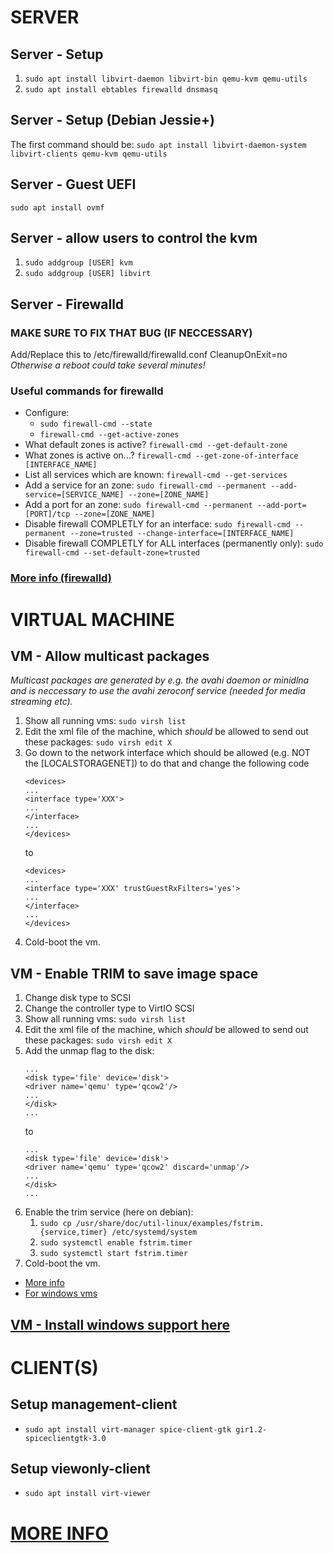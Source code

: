 # SERVER #

## Server - Setup ##
1. `sudo apt install libvirt-daemon libvirt-bin qemu-kvm qemu-utils`
2. `sudo apt install ebtables firewalld dnsmasq`

## Server - Setup (Debian Jessie+) ##
The first command should be:
`sudo apt install libvirt-daemon-system libvirt-clients qemu-kvm qemu-utils`

## Server - Guest UEFI ##
`sudo apt install ovmf`

## Server - allow users to control the kvm ##
1. `sudo addgroup [USER] kvm`
2. `sudo addgroup [USER] libvirt`

## Server - Firewalld ##

### MAKE SURE TO FIX THAT BUG (IF NECCESSARY) ###
Add/Replace this to /etc/firewalld/firewalld.conf
CleanupOnExit=no
_Otherwise a reboot could take several minutes!_

### Useful commands for firewalld ###
* Configure:
    * `sudo firewall-cmd --state`
    * `firewall-cmd --get-active-zones`
* What default zones is active? `firewall-cmd --get-default-zone`
* What zones is active on...? `firewall-cmd --get-zone-of-interface [INTERFACE_NAME]`
* List all services which are known: `firewall-cmd --get-services`
* Add a service for an zone: `sudo firewall-cmd --permanent --add-service=[SERVICE_NAME] --zone=[ZONE_NAME]`
* Add a port for an zone: `sudo firewall-cmd --permanent --add-port=[PORT]/tcp --zone=[ZONE_NAME]`
* Disable firewall COMPLETLY for an interface: `sudo firewall-cmd --permanent --zone=trusted --change-interface=[INTERFACE_NAME]`
* Disable firewall COMPLETLY for ALL interfaces (permanently only): `sudo firewall-cmd --set-default-zone=trusted`

### [More info (firewalld)](https://www.digitalocean.com/community/tutorials/how-to-set-up-a-firewall-using-firewalld-on-centos-7) ###

# VIRTUAL MACHINE #

## VM - Allow multicast packages ##
_Multicast packages are generated by e.g. the avahi daemon or minidlna and is neccessary to use the avahi zeroconf service (needed for media streaming etc)._
1. Show all running vms: `sudo virsh list`
2. Edit the xml file of the machine, which _should_ be allowed to send out these packages: `sudo virsh edit X`
3. Go down to the network interface which should be allowed (e.g. NOT the [LOCALSTORAGENET]) to do that and change the following code
    ```
    <devices>
    ...
    <interface type='XXX'>
    ...
    </interface>
    ...
    </devices>
    ```
    to
    ```
    <devices>
    ...
    <interface type='XXX' trustGuestRxFilters='yes'>
    ...
    </interface>
    ...
    </devices>
    ```
4. Cold-boot the vm.

## VM - Enable TRIM to save image space ##
1. Change disk type to SCSI
2. Change the controller type to VirtIO SCSI
3. Show all running vms: `sudo virsh list`
4. Edit the xml file of the machine, which _should_ be allowed to send out these packages: `sudo virsh edit X`
5. Add the unmap flag to the disk:
    ```
    ...
    <disk type='file' device='disk'>
    <driver name='qemu' type='qcow2'/>
    ...
    </disk>
    ...
    ```
    to
    ```
    ...
    <disk type='file' device='disk'>
    <driver name='qemu' type='qcow2' discard='unmap'/>
    ...
    </disk>
    ...
    ```
6. Enable the trim service (here on debian):
    1. `sudo cp /usr/share/doc/util-linux/examples/fstrim.{service,timer} /etc/systemd/system`
    2. `sudo systemctl enable fstrim.timer`
    3. `sudo systemctl start fstrim.timer`
7. Cold-boot the vm.

* [More info](https://blog.zencoffee.org/2016/05/trim-support-kvm-virtual-machines/)
* [For windows vms](https://pve.proxmox.com/wiki/Shrink_Qcow2_Disk_Files#Windows_Guest_Configuration)

## [VM - Install windows support here](https://www.spice-space.org/download.html) ##

# CLIENT(S) #

## Setup management-client ##
* `sudo apt install virt-manager spice-client-gtk gir1.2-spiceclientgtk-3.0`

## Setup viewonly-client ##
* `sudo apt install virt-viewer`

# [MORE INFO](https://help.ubuntu.com/community/KVM/VirtManager) #
